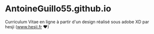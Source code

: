 # AntoineGuillo55.github.io

Curriculum Vitae en ligne à partir d'un design réalisé sous adobe XD par hesji (www.hesji.fr &#9829;)
